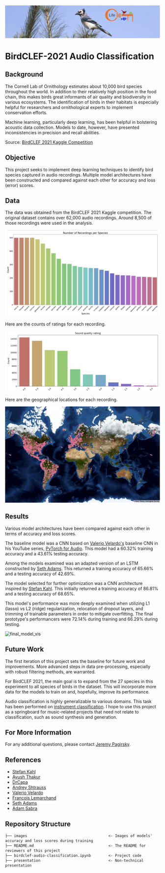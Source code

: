![birb](images/header.png)

# BirdCLEF-2021 Audio Classification

## Background

The Cornell Lab of Ornithology estimates about 10,000 bird species throughout the world. In addition to their relatively high position in the food chain, this makes birds great informants of air quality and biodiversity in various ecosystems. The identification of birds in their habitats is especially helpful for researchers and ornithological experts to implement conservation efforts.

Machine learning, particularly deep learning, has been helpful in bolstering acoustic data collection. Models to date, however, have presented inconsistencies in precision and recall abilities.

Source: [BirdCLEF 2021 Kaggle Competition](https://www.kaggle.com/c/birdclef-2021)

## Objective

This project seeks to implement deep learning techniques to identify bird species captured in audio recordings. Multiple model architectures have been constructed and compared against each other for accuracy and loss (error) scores.

## Data

The data was obtained from the BirdCLEF 2021 Kaggle competition. The original dataset contains over 62,000 audio recordings. Around 8,500 of those recordings were used in the analysis.

![dist](images/species_distribution.png)

Here are the counts of ratings for each recording.

![rate](images/ratings.png)

Here are the geographical locations for each recording.

![map](images/map.png)

## Results

Various model architectures have been compared against each other in terms of accuracy and loss scores.

The baseline model was a CNN based on [Valerio Velardo's](https://github.com/musikalkemist/pytorchforaudio/blob/main/08%20Implementing%20a%20CNN%20network/cnn.py) baseline CNN in his YouTube series, [PyTorch for Audio](https://www.youtube.com/watch?v=gp2wZqDoJ1Y&list=PL-wATfeyAMNoirN4idjev6aRu8ISZYVWm&ab_channel=ValerioVelardo-TheSoundofAI). This model had a 60.32% training accuracy and a 43.61% testing accuracy.

Among the models examined was an adapted version of an LSTM constructed by [Seth Adams](https://github.com/seth814/Audio-Classification/blob/master/models.py). This returned a training accuracy of 65.66% and a testing accuracy of 42.69%.

The model selected for further optimization was a CNN architecture inspired by [Stefan Kahl](https://www.kaggle.com/stefankahl/birdclef2021-model-training). This initially returned a training accuracy of 86.81% and a testing accuracy of 68.65%.

This model's performance was more deeply examined when utilizing L1 (lasso) vs L2 (ridge) regularization, relocation of dropout layers, and trimming of trainable parameters in order to mitigate overfitting. The final prototype's performancers were 72.14% during training and 66.29% during testing.

![final_model_vis](images/final_model/results.png)

## Future Work

The first iteration of this project sets the baseline for future work and improvements. More advanced steps in data pre-processing, especially with robust filtering methods, are warranted.

For BirdCLEF 2021, the main goal is to expand from the 27 species in this experiment to all species of birds in the dataset. This will incorporate more data for the models to train on and, hopefully, improve its performance.

Audio classification is highly generalizable to various domains. This task has been performed on [instrument classification](https://github.com/seth814/Audio-Classification). I hope to use this project as a springboard for music-related projects that need not relate to classification, such as sound synthesis and generation.

## For More Information

For any additional questions, please contact [Jeremy Pagirsky](mailto:jeremy.pagirsky@gmail.com).

## References

- [Stefan Kahl](https://www.kaggle.com/stefankahl/birdclef2021-model-training)
- [Ayush Thakur](https://www.kaggle.com/ayuraj/birdclef-quick-eda-with-w-b)
- [DrCapa](https://www.kaggle.com/drcapa/birdclef-2021-starter)
- [Andrey Shtrauss](https://www.kaggle.com/shtrausslearning/keras-inference-birdclef2021-starter)
- [Valerio Velardo](https://github.com/musikalkemist/pytorchforaudio/blob/main/08%20Implementing%20a%20CNN%20network/cnn.py)
- [Francois Lemarchand](https://www.kaggle.com/frlemarchand/bird-song-classification-using-an-efficientnet)
- [Seth Adams](https://github.com/seth814/Audio-Classification/blob/master/models.py)
- [Adam Sabra](https://github.com/theadamsabra/InstrumentClassifier)

## Repository Structure

```
├── images                                     <- Images of models' accuracy and loss scores during training
├── README.md                                  <- The README for reviewers of this project
├── birdclef-audio-classification.ipynb        <- Project code
├── presentation                               <- Non-technical presentation